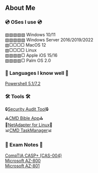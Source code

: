 ## About Me
### 💿 OSes I use 💿
▧▧▧▧▧ Windows 10/11 <br />
▧▧▧▧▧ Windows Server 2016/2019/2022 <br />
▧▢▢▢▢ MacOS 12 <br />
▧▢▢▢▢ Linux <br />
▧▧▧▧▢ Apple iOS 15/16 <br /> 
▧▧▧▧▢ Palm OS 2.0 

### 💬 Languages I know well 💬
[Powershell 5.1/7.2](https://github.com/IZZY1996/IZZY1996/blob/main/Microsoft.Powershell_profile.ps1)

### 🛠 Tools 🛠 <br />
🔒[Security Audit Tool](https://github.com/IZZY1996/Security-Audit-Tool)🔒 <br />
⛪[CMD Bible App](https://github.com/IZZY1996/Bible)⛪ <br />
🐧[NetAdapter for Linux](https://github.com/IZZY1996/NetAdapterLinux)🐧<br />
📊[CMD TaskManager](https://github.com/IZZY1996/TaskCMD)📊

### 📝 Exam Notes 📝 <br />
[CompTIA CASP+ (CAS-004)](https://github.com/IZZY1996/Certification-Study/tree/main/CAS-004)<br />
[Microsoft AZ-800](https://github.com/IZZY1996/Certification-Study/tree/main/AZ-800) <br />
[Microsoft AZ-801](https://github.com/IZZY1996/Certification-Study/tree/main/AZ-801)
